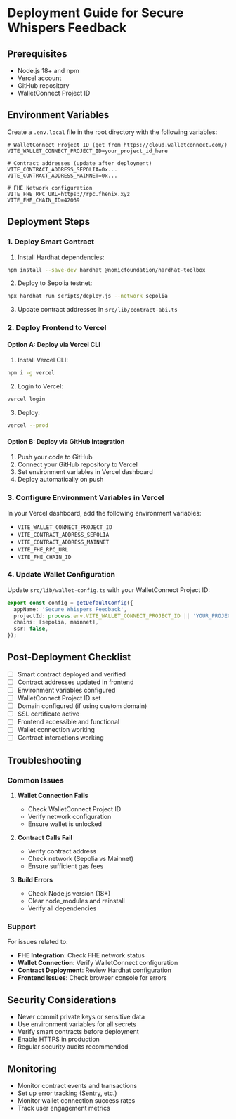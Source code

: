 # Deployment Guide for Secure Whispers Feedback

## Prerequisites

- Node.js 18+ and npm
- Vercel account
- GitHub repository
- WalletConnect Project ID

## Environment Variables

Create a `.env.local` file in the root directory with the following variables:

```env
# WalletConnect Project ID (get from https://cloud.walletconnect.com/)
VITE_WALLET_CONNECT_PROJECT_ID=your_project_id_here

# Contract addresses (update after deployment)
VITE_CONTRACT_ADDRESS_SEPOLIA=0x...
VITE_CONTRACT_ADDRESS_MAINNET=0x...

# FHE Network configuration
VITE_FHE_RPC_URL=https://rpc.fhenix.xyz
VITE_FHE_CHAIN_ID=42069
```

## Deployment Steps

### 1. Deploy Smart Contract

1. Install Hardhat dependencies:
```bash
npm install --save-dev hardhat @nomicfoundation/hardhat-toolbox
```

2. Deploy to Sepolia testnet:
```bash
npx hardhat run scripts/deploy.js --network sepolia
```

3. Update contract addresses in `src/lib/contract-abi.ts`

### 2. Deploy Frontend to Vercel

#### Option A: Deploy via Vercel CLI

1. Install Vercel CLI:
```bash
npm i -g vercel
```

2. Login to Vercel:
```bash
vercel login
```

3. Deploy:
```bash
vercel --prod
```

#### Option B: Deploy via GitHub Integration

1. Push your code to GitHub
2. Connect your GitHub repository to Vercel
3. Set environment variables in Vercel dashboard
4. Deploy automatically on push

### 3. Configure Environment Variables in Vercel

In your Vercel dashboard, add the following environment variables:

- `VITE_WALLET_CONNECT_PROJECT_ID`
- `VITE_CONTRACT_ADDRESS_SEPOLIA`
- `VITE_CONTRACT_ADDRESS_MAINNET`
- `VITE_FHE_RPC_URL`
- `VITE_FHE_CHAIN_ID`

### 4. Update Wallet Configuration

Update `src/lib/wallet-config.ts` with your WalletConnect Project ID:

```typescript
export const config = getDefaultConfig({
  appName: 'Secure Whispers Feedback',
  projectId: process.env.VITE_WALLET_CONNECT_PROJECT_ID || 'YOUR_PROJECT_ID',
  chains: [sepolia, mainnet],
  ssr: false,
});
```

## Post-Deployment Checklist

- [ ] Smart contract deployed and verified
- [ ] Contract addresses updated in frontend
- [ ] Environment variables configured
- [ ] WalletConnect Project ID set
- [ ] Domain configured (if using custom domain)
- [ ] SSL certificate active
- [ ] Frontend accessible and functional
- [ ] Wallet connection working
- [ ] Contract interactions working

## Troubleshooting

### Common Issues

1. **Wallet Connection Fails**
   - Check WalletConnect Project ID
   - Verify network configuration
   - Ensure wallet is unlocked

2. **Contract Calls Fail**
   - Verify contract address
   - Check network (Sepolia vs Mainnet)
   - Ensure sufficient gas fees

3. **Build Errors**
   - Check Node.js version (18+)
   - Clear node_modules and reinstall
   - Verify all dependencies

### Support

For issues related to:
- **FHE Integration**: Check FHE network status
- **Wallet Connection**: Verify WalletConnect configuration
- **Contract Deployment**: Review Hardhat configuration
- **Frontend Issues**: Check browser console for errors

## Security Considerations

- Never commit private keys or sensitive data
- Use environment variables for all secrets
- Verify smart contracts before deployment
- Enable HTTPS in production
- Regular security audits recommended

## Monitoring

- Monitor contract events and transactions
- Set up error tracking (Sentry, etc.)
- Monitor wallet connection success rates
- Track user engagement metrics
